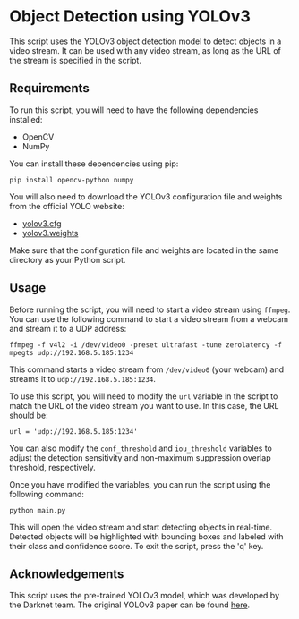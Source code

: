 # Object Detection using YOLOv3

This script uses the YOLOv3 object detection model to detect objects in a video stream. It can be used with any video stream, as long as the URL of the stream is specified in the script.

## Requirements

To run this script, you will need to have the following dependencies installed:

- OpenCV
- NumPy

You can install these dependencies using pip:

```pip install opencv-python numpy```


You will also need to download the YOLOv3 configuration file and weights from the official YOLO website:

- [yolov3.cfg](https://github.com/pjreddie/darknet/blob/master/cfg/yolov3.cfg)
- [yolov3.weights](https://pjreddie.com/media/files/yolov3.weights)

Make sure that the configuration file and weights are located in the same directory as your Python script.

## Usage

Before running the script, you will need to start a video stream using `ffmpeg`. You can use the following command to start a video stream from a webcam and stream it to a UDP address:

``ffmpeg -f v4l2 -i /dev/video0 -preset ultrafast -tune zerolatency -f mpegts udp://192.168.5.185:1234``


This command starts a video stream from `/dev/video0` (your webcam) and streams it to `udp://192.168.5.185:1234`.

To use this script, you will need to modify the `url` variable in the script to match the URL of the video stream you want to use. In this case, the URL should be:

``url = 'udp://192.168.5.185:1234'``


You can also modify the `conf_threshold` and `iou_threshold` variables to adjust the detection sensitivity and non-maximum suppression overlap threshold, respectively.

Once you have modified the variables, you can run the script using the following command:

``python main.py``


This will open the video stream and start detecting objects in real-time. Detected objects will be highlighted with bounding boxes and labeled with their class and confidence score. To exit the script, press the 'q' key.

## Acknowledgements

This script uses the pre-trained YOLOv3 model, which was developed by the Darknet team. The original YOLOv3 paper can be found [here](https://arxiv.org/abs/1804.02767).
